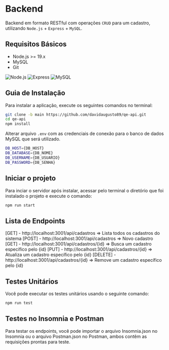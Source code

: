 # Backend

Backend em formato RESTful com operações `CRUD` para um cadastro, utilizando `Node.js` + `Express` + `MySQL`.

## Requisitos Básicos

- Node.js >= 19.x
- MySQL
- Git

![Node.js](https://img.shields.io/badge/Node.js-339933?style=for-the-badge&logo=node.js&logoColor=white) ![Express](https://img.shields.io/badge/Express-000000?style=for-the-badge&logo=express&logoColor=white) ![MySQL](https://img.shields.io/badge/MySQL-00000F?style=for-the-badge&logo=mysql&logoColor=white)

## Guia de Instalação

Para instalar a aplicação, execute os seguintes comandos no terminal:

```sh
git clone -b main https://github.com/davidaugusto89/qe-api.git
cd qe-api
npm install
```

Alterar arquivo `.env` com as credenciais de conexão para o banco de dados MySQL que será utilizado.

```sh
DB_HOST={DB_HOST}
DB_DATABASE={DB_NOME}
DB_USERNAME={DB_USUARIO}
DB_PASSWORD={DB_SENHA}
```

## Iniciar o projeto

Para inciar o servidor após instalar, acessar pelo terminal o diretório que foi instalado o projeto e execute o comando:

```sh
npm run start
```

## Lista de Endpoints

[GET] - http://localhost:3001/api/cadastros => Lista todos os cadastros do sistema
[POST] - http://localhost:3001/api/cadastros => Novo cadastro
[GET] - http://localhost:3001/api/cadastros/{id} => Busca um cadastro específico pelo {id}
[PUT] - http://localhost:3001/api/cadastros/{id} => Atualiza um cadastro específico pelo {id}
[DELETE] - http://localhost:3001/api/cadastros/{id} => Remove um cadastro específico pelo {id}

## Testes Unitários

Você pode executar os testes unitários usando o seguinte comando:

```sh
npm run test
```

## Testes no Insomnia e Postman

Para testar os endpoints, você pode importar o arquivo Insomnia.json no Insomnia ou o arquivo Postman.json no Postman, ambos contêm as requisições prontas para teste.